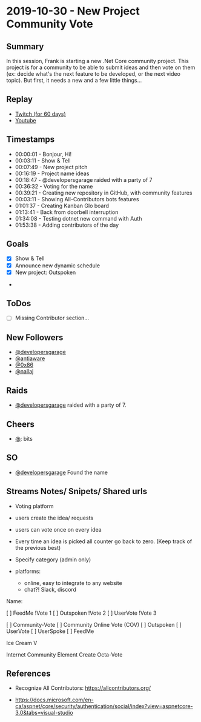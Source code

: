 
# 2019-10-30 - New Project Community Vote

Summary
-------

In this session, Frank is starting a new .Net Core community project. This project is for a community to be able to submit ideas and then vote on them (ex: decide what's the next feature to be developed, or the next video topic). But first, it needs a new and a few little things...

Replay
------

- [Twitch (for 60 days)](https://www.twitch.tv/videos/501742008)
- [Youtube](https://youtu.be/C7GZpPY3WFk)


Timestamps
--------

- 00:00:01 - Bonjour, Hi!
- 00:03:11 - Show & Tell
- 00:07:49 - New project pitch
- 00:16:19 - Project name ideas
- 00:18:47 - @developersgarage raided with a party of 7
- 00:36:32 - Voting for the name
- 00:39:21 - Creating new repository in GitHub, with community features
- 00:03:11 - Showing All-Contributors bots features
- 01:01:37 - Creating Kanban Glo board 
- 01:13:41 - Back from doorbell interruption
- 01:34:08 - Testing dotnet new command with Auth
- 01:53:38 - Adding contributors of the day

Goals
-----

- [X] Show & Tell
- [X] Announce new dynamic schedule
- [X] New project: Outspoken
- 



ToDos
-----
- [ ] Missing Contributor section...


New Followers
-------------

- [@developersgarage](https://www.twitch.tv/developersgarage)
- [@antiaware](https://www.twitch.tv/antiaware)
- [@0x86](https://www.twitch.tv/0x86)
- [@nallaj](https://www.twitch.tv/nallaj)

Raids
---------------

- [@developersgarage](https://www.twitch.tv/developersgarage) raided with a party of 7.



Cheers
------

- [@](https://www.twitch.tv/):  bits


SO
--

- [@developersgarage](https://www.twitch.tv/developersgarage) Found the name



Streams Notes/ Snipets/ Shared urls
-----------------------------------

- Voting platform
- users create the idea/ requests
- users can vote once on every idea
- Every time an idea is picked all counter go back to zero. (Keep track of the previous best)
- Specify category (admin only)

- platforms:
    - online, easy to integrate to any website 
    - chat?! Slack, discord

Name:

[ ] FeedMe !Vote 1
[ ] Outspoken !Vote 2
[ ] UserVote !Vote 3


[ ] Community-Vote
[ ] Community Online Vote (COV)
[ ] Outspoken
[ ] UserVote
[ ] UserSpoke
[ ] FeedMe

Ice Cream V

Internet Community Element Create
Octa-Vote





References
----------

- Recognize All Contributors: https://allcontributors.org/

- https://docs.microsoft.com/en-ca/aspnet/core/security/authentication/social/index?view=aspnetcore-3.0&tabs=visual-studio